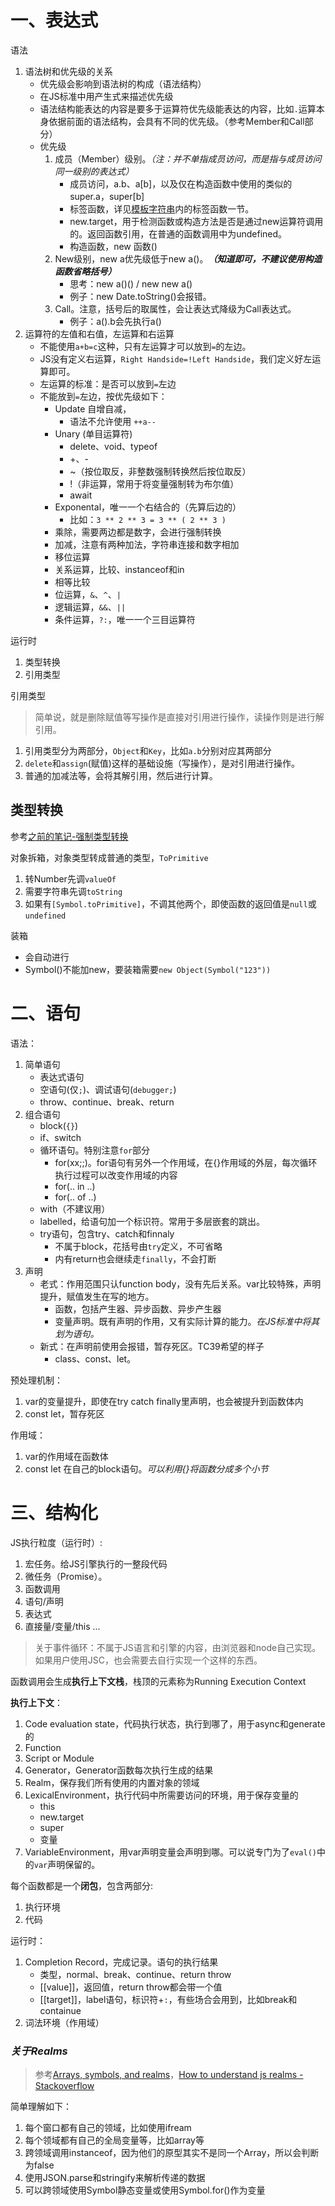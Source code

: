 # 一、表达式

语法

1. 语法树和优先级的关系
    - 优先级会影响到语法树的构成（语法结构）
    - 在JS标准中用产生式来描述优先级
    - 语法结构能表达的内容是要多于运算符优先级能表达的内容，比如`.`运算本身依据前面的语法结构，会具有不同的优先级。（参考Member和Call部分）
    - 优先级
        1. 成员（Member）级别。*（注：并不单指成员访问，而是指与成员访问同一级别的表达式）*
            - 成员访问，a.b、a[b]，以及仅在构造函数中使用的类似的super.a，super[b]
            - 标签函数，详见[模板字符串](https://developer.mozilla.org/zh-CN/docs/Web/JavaScript/Reference/template_strings)内的标签函数一节。
            - new.target，用于检测函数或构造方法是否是通过new运算符调用的。返回函数引用，在普通的函数调用中为undefined。
            - 构造函数，new 函数()
        1. New级别，new a优先级低于new a()。***（知道即可，不建议使用构造函数省略括号）***
            - 思考：new a()() / new new a()
            - 例子：new Date.toString()会报错。
        1. Call。注意，括号后的取属性，会让表达式降级为Call表达式。
            - 例子：a().b会先执行a()
1. 运算符的左值和右值，左运算和右运算
    - 不能使用`a+b=c`这种，只有左运算才可以放到`=`的左边。
    - JS没有定义右运算，`Right Handside=!Left Handside`，我们定义好左运算即可。
    - 左运算的标准：是否可以放到`=`左边
    - 不能放到`=`左边，按优先级如下：
        - Update 自增自减，
            - 语法不允许使用 `++a--`
        - Unary (单目运算符)
            - delete、void、typeof
            - +、-
            - ~（按位取反，非整数强制转换然后按位取反）
            - !（非运算，常用于将变量强制转为布尔值）
            - await
        - Exponental，唯一一个右结合的（先算后边的）
            - 比如：`3 ** 2 ** 3 = 3 ** ( 2 ** 3 )`
        - 乘除，需要两边都是数字，会进行强制转换
        - 加减，注意有两种加法，字符串连接和数字相加
        - 移位运算
        - 关系运算，比较、instanceof和in
        - 相等比较
        - 位运算，`&`、`^`、`|`
        - 逻辑运算，`&&`、`||`
        - 条件运算，`?:`，唯一一个三目运算符

运行时

1. 类型转换
1. 引用类型


引用类型

> 简单说，就是删除赋值等写操作是直接对引用进行操作，读操作则是进行解引用。

1. 引用类型分为两部分，`Object`和`Key`，比如`a.b`分别对应其两部分
2. `delete`和`assign`(赋值)这样的基础设施（写操作），是对引用进行操作。
3. 普通的加减法等，会将其解引用，然后进行计算。


## 类型转换

参考[之前的笔记-强制类型转换](https://book.kwok.ink/book/youdontknowjs2.html#%E5%BC%BA%E5%88%B6%E7%B1%BB%E5%9E%8B%E8%BD%AC%E6%8D%A2)

对象拆箱，对象类型转成普通的类型，`ToPrimitive`
1. 转Number先调`valueOf`
1. 需要字符串先调`toString`
1. 如果有`[Symbol.toPrimitive]`，不调其他两个，即使函数的返回值是`null`或`undefined`

装箱
- 会自动进行
- Symbol()不能加new，要装箱需要`new Object(Symbol("123"))`

# 二、语句

语法：
1. 简单语句
    - 表达式语句
    - 空语句(仅`;`)、调试语句(`debugger;`)
    - throw、continue、break、return
1. 组合语句
    - block(`{}`)
    - if、switch
    - 循环语句。特别注意`for`部分
        - for(xx;;)。for语句有另外一个作用域，在{}作用域的外层，每次循环执行过程可以改变作用域的内容
        - for(.. in ..)
        - for(.. of ..)
    - with（不建议用）
    - labelled，给语句加一个标识符。常用于多层嵌套的跳出。
    - try语句，包含try、catch和finnaly
        - 不属于block，花括号由`try`定义，不可省略
        - 内有return也会继续走`finally`，不会打断
1. 声明
    - 老式：作用范围只认function body，没有先后关系。var比较特殊，声明提升，赋值发生在写的地方。
        - 函数，包括产生器、异步函数、异步产生器
        - 变量声明。既有声明的作用，又有实际计算的能力。*在JS标准中将其划为语句。*
    - 新式：在声明前使用会报错，暂存死区。TC39希望的样子
        - class、const、let。

预处理机制：
1. var的变量提升，即使在try catch finally里声明，也会被提升到函数体内
1. const let，暂存死区

作用域：
1. var的作用域在函数体
1. const let 在自己的block语句。*可以利用{}将函数分成多个小节*

# 三、结构化

JS执行粒度（运行时）:
1. 宏任务。给JS引擎执行的一整段代码
1. 微任务（Promise）。
1. 函数调用
1. 语句/声明
1. 表达式
1. 直接量/变量/this ... 

> 关于事件循环：不属于JS语言和引擎的内容，由浏览器和node自己实现。如果用户使用JSC，也会需要去自行实现一个这样的东西。

函数调用会生成**执行上下文栈**，栈顶的元素称为Running Execution Context

**执行上下文**：
1. Code evaluation state，代码执行状态，执行到哪了，用于async和generate的
1. Function
1. Script or Module
1. Generator，Generator函数每次执行生成的结果
1. Realm，保存我们所有使用的内置对象的领域
1. LexicalEnvironment，执行代码中所需要访问的环境，用于保存变量的
    - this
    - new.target
    - super
    - 变量
1. VariableEnvironment，用var声明变量会声明到哪。可以说专门为了`eval()`中的`var`声明保留的。

每个函数都是一个**闭包**，包含两部分:
1. 执行环境
1. 代码

运行时：
1. Completion Record，完成记录。语句的执行结果
    - 类型，normal、break、continue、return throw
    - [[value]]，返回值，return throw都会带一个值
    - [[target]]，label语句，标识符+`:`，有些场合会用到，比如break和containue
1. 词法环境（作用域）

### *关于Realms*

> 参考[Arrays, symbols, and realms](https://jakearchibald.com/2017/arrays-symbols-realms/)，[How to understand js realms - Stackoverflow](https://stackoverflow.com/questions/49832187/how-to-understand-js-realms
)

简单理解如下：

1. 每个窗口都有自己的领域，比如使用ifream
1. 每个领域都有自己的全局变量等，比如array等
1. 跨领域调用instanceof，因为他们的原型其实不是同一个Array，所以会判断为false
1. 使用JSON.parse和stringify来解析传递的数据
1. 可以跨领域使用Symbol静态变量或使用Symbol.for()作为变量